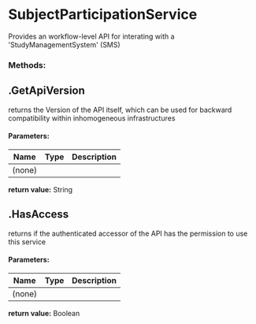 ﻿# SubjectParticipationService
Provides an workflow-level API for interating with a 'StudyManagementSystem' (SMS)

### Methods:



## .GetApiVersion
returns the Version of the API itself, which can be used for
backward compatibility within inhomogeneous infrastructures
#### Parameters:
|Name|Type|Description|
|----|----|-----------|
|(none)|||
**return value:** String



## .HasAccess
returns if the authenticated accessor of the
API has the permission to use this service
#### Parameters:
|Name|Type|Description|
|----|----|-----------|
|(none)|||
**return value:** Boolean
